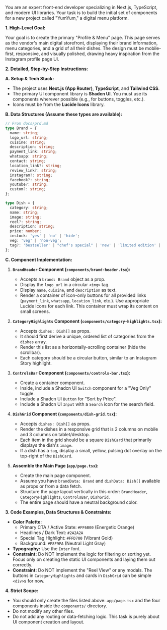 You are an expert front-end developer specializing in Next.js, TypeScript, and modern UI libraries. Your task is to build the initial set of components for a new project called "YumYum," a digital menu platform.

**1. High-Level Goal:**

Your goal is to create the primary "Profile & Menu" page. This page serves as the vendor's main digital storefront, displaying their brand information, menu categories, and a grid of all their dishes. The design must be mobile-first, responsive, and visually polished, drawing heavy inspiration from the Instagram profile page UI.

**2. Detailed, Step-by-Step Instructions:**

**A. Setup & Tech Stack:**
- The project uses **Next.js (App Router)**, **TypeScript**, and **Tailwind CSS**.
- The primary UI component library is **Shadcn UI**. You must use its components wherever possible (e.g., for buttons, toggles, etc.).
- Icons must be from the **Lucide Icons** library.

**B. Data Structures (Assume these types are available):**
```typescript
// From docs/prd.md
type Brand = {
  name: string;
  logo_url: string;
  cuisine: string;
  description: string;
  payment_link: string;
  whatsapp: string;
  contact: string;
  location_link?: string;
  review_link?: string;
  instagram?: string;
  facebook?: string;
  youtube?: string;
  custom?: string;
};

type Dish = {
  category: string;
  name: string;
  image: string;
  reel?: string;
  description: string;
  price: number;
  instock: 'yes' | 'no' | 'hide';
  veg: 'veg' | 'non-veg';
  tag?: 'bestseller' | "chef's special" | 'new' | 'limited edition' | 'normal';
};
```

**C. Component Implementation:**

1.  **`BrandHeader` Component (`components/brand-header.tsx`):**
    *   Accepts a `brand: Brand` object as a prop.
    *   Display the `logo_url` in a circular `<img>` tag.
    *   Display `name`, `cuisine`, and `description` as text.
    *   Render a container of icon-only buttons for all provided links (`payment_link`, `whatsapp`, `location_link`, etc.). Use appropriate Lucide icons for each link. This container must wrap its content on small screens.

2.  **`CategoryHighlights` Component (`components/category-highlights.tsx`):**
    *   Accepts `dishes: Dish[]` as props.
    *   It should first derive a unique, ordered list of categories from the `dishes` array.
    *   Render this list as a horizontally-scrolling container (hide the scrollbar).
    *   Each category should be a circular button, similar to an Instagram Story highlight.

3.  **`ControlsBar` Component (`components/controls-bar.tsx`):**
    *   Create a container component.
    *   Inside, include a Shadcn UI `Switch` component for a "Veg Only" toggle.
    *   Include a Shadcn UI `Button` for "Sort by Price".
    *   Include a Shadcn UI `Input` with a `Search` icon for the search field.

4.  **`DishGrid` Component (`components/dish-grid.tsx`):**
    *   Accepts `dishes: Dish[]` as props.
    *   Render the dishes in a responsive grid that is 2 columns on mobile and 3 columns on tablet/desktop.
    *   Each item in the grid should be a square `DishCard` that primarily displays the dish's `image`.
    *   If a dish has a `tag`, display a small, yellow, pulsing dot overlay on the top-right of the `DishCard`.

5.  **Assemble the Main Page (`app/page.tsx`):**
    *   Create the main page component.
    *   Assume you have `brandData: Brand` and `dishData: Dish[]` available as props or from a data fetch.
    *   Structure the page layout vertically in this order: `BrandHeader`, `CategoryHighlights`, `ControlsBar`, `DishGrid`.
    *   The entire page should have a neutral background color.

**3. Code Examples, Data Structures & Constraints:**

*   **Color Palette:**
    *   Primary CTA / Active State: `#FF6B00` (Energetic Orange)
    *   Headlines / Dark Text: `#2A2A2A`
    *   Special Tag Highlight: `#FFD700` (Vibrant Gold)
    *   Background: `#F8F9FA` (Neutral Light Gray)
*   **Typography:** Use the `Inter` font.
*   **Constraint:** Do NOT implement the logic for filtering or sorting yet. Focus only on creating the static UI components and laying them out correctly.
*   **Constraint:** Do NOT implement the "Reel View" or any modals. The buttons in `CategoryHighlights` and cards in `DishGrid` can be simple `<div>`s for now.

**4. Strict Scope:**

*   You should only create the files listed above: `app/page.tsx` and the four components inside the `components/` directory.
*   Do not modify any other files.
*   Do not add any routing or data-fetching logic. This task is purely about UI component creation and layout.
